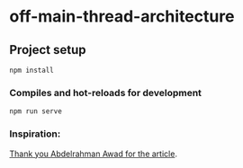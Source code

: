 # off-main-thread-architecture

## Project setup
```
npm install
```

### Compiles and hot-reloads for development
```
npm run serve
```


### Inspiration:
[Thank you Abdelrahman Awad for the article](https://logaretm.com/blog/2019-12-21-vuex-off-mainthread/?utm_campaign=Vue.js%20News&utm_medium=email&utm_source=Revue%20newsletter).
